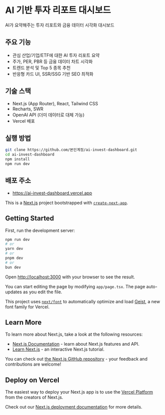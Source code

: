 # AI 기반 투자 리포트 대시보드

AI가 요약해주는 투자 리포트와 금융 데이터 시각화 대시보드

## 주요 기능
- 관심 산업/기업/ETF에 대한 AI 투자 리포트 요약
- 주가, PER, PBR 등 금융 데이터 차트 시각화
- 트렌드 분석 및 Top 5 종목 추천
- 반응형 카드 UI, SSR/SSG 기반 SEO 최적화

## 기술 스택
- Next.js (App Router), React, Tailwind CSS
- Recharts, SWR
- OpenAI API (더미 데이터로 대체 가능)
- Vercel 배포

## 실행 방법
```bash
git clone https://github.com/본인계정/ai-invest-dashboard.git
cd ai-invest-dashboard
npm install
npm run dev
```

## 배포 주소
- https://ai-invest-dashboard.vercel.app

This is a [Next.js](https://nextjs.org) project bootstrapped with [`create-next-app`](https://nextjs.org/docs/app/api-reference/cli/create-next-app).

## Getting Started

First, run the development server:

```bash
npm run dev
# or
yarn dev
# or
pnpm dev
# or
bun dev
```

Open [http://localhost:3000](http://localhost:3000) with your browser to see the result.

You can start editing the page by modifying `app/page.tsx`. The page auto-updates as you edit the file.

This project uses [`next/font`](https://nextjs.org/docs/app/building-your-application/optimizing/fonts) to automatically optimize and load [Geist](https://vercel.com/font), a new font family for Vercel.

## Learn More

To learn more about Next.js, take a look at the following resources:

- [Next.js Documentation](https://nextjs.org/docs) - learn about Next.js features and API.
- [Learn Next.js](https://nextjs.org/learn) - an interactive Next.js tutorial.

You can check out [the Next.js GitHub repository](https://github.com/vercel/next.js) - your feedback and contributions are welcome!

## Deploy on Vercel

The easiest way to deploy your Next.js app is to use the [Vercel Platform](https://vercel.com/new?utm_medium=default-template&filter=next.js&utm_source=create-next-app&utm_campaign=create-next-app-readme) from the creators of Next.js.

Check out our [Next.js deployment documentation](https://nextjs.org/docs/app/building-your-application/deploying) for more details.
